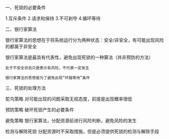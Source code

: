 一、死锁的必要条件

1.互斥条件  2.请求和保持   3.不可剥夺  4.循环等待

二、银行家算法

银行家算法的思想在于将系统运行分为两种状态：安全/非安全，有可能出现风险的都属于非安全

​	银行家算法是最具有代表性，避免出现死锁的一种算法（并非预防的方法）

 	处于不安全状态只是表示有风险，不代表一定发生

 	银行家算法的思想是为了避免出现“环路等待”条件

三、死锁的处理方法

 鸵鸟策略 对可能出现的问题采取无视态度，前提是出现概率很低

  预防策略	破坏死锁产生的必要条件

  避免策略	银行家算法，分配资源前进行风险判断，避免风险的发生

  检测与解除死锁	分配资源时不采取措施，但是必须提供死锁的检测与解除手段